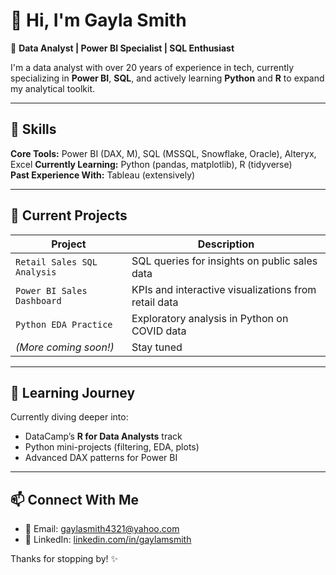 # 👋 Hi, I'm Gayla Smith

🎯 **Data Analyst | Power BI Specialist | SQL Enthusiast**

I'm a data analyst with over 20 years of experience in tech, currently specializing in **Power BI**, **SQL**, and actively learning **Python** and **R** to expand my analytical toolkit.

---

## 🔧 Skills

**Core Tools:** Power BI (DAX, M), SQL (MSSQL, Snowflake, Oracle), Alteryx, Excel
**Currently Learning:** Python (pandas, matplotlib), R (tidyverse)  
**Past Experience With:** Tableau (extensively)

---

## 📘 Current Projects

| Project | Description |
|--------|-------------|
| `Retail Sales SQL Analysis` | SQL queries for insights on public sales data |
| `Power BI Sales Dashboard` | KPIs and interactive visualizations from retail data |
| `Python EDA Practice` | Exploratory analysis in Python on COVID data |
| *(More coming soon!)* | Stay tuned |

---

## 🌱 Learning Journey

Currently diving deeper into:
- DataCamp’s **R for Data Analysts** track
- Python mini-projects (filtering, EDA, plots)
- Advanced DAX patterns for Power BI

---

## 📫 Connect With Me

- 📧 Email: [gaylasmith4321@yahoo.com](mailto:gaylasmith4321@yahoo.com)
- 💼 LinkedIn: [linkedin.com/in/gaylamsmith](https://www.linkedin.com/in/gaylamsmith/)

Thanks for stopping by! ✨


<!---
gaylam/gaylam is a ✨ special ✨ repository because its `README.md` (this file) appears on your GitHub profile.
You can click the Preview link to take a look at your changes.
--->
